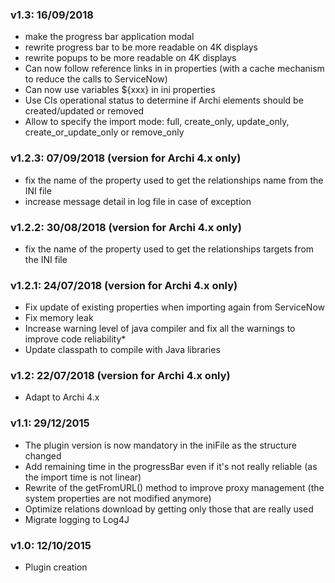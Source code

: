 ### v1.3: 16/09/2018
* make the progress bar application modal
* rewrite progress bar to be more readable on 4K displays
* rewrite popups to be more readable on 4K displays
* Can now follow reference links in in properties (with a cache mechanism to reduce the calls to ServiceNow)
* Can now use variables ${xxx} in ini properties
* Use CIs operational status to determine if Archi elements should be created/updated or removed
* Allow to specify the import mode: full, create_only, update_only, create_or_update_only or remove_only  

### v1.2.3: 07/09/2018    (version for Archi 4.x only)
* fix the name of the property used to get the relationships name from the INI file
* increase message detail in log file in case of exception

### v1.2.2: 30/08/2018    (version for Archi 4.x only)
* fix the name of the property used to get the relationships targets from the INI file

### v1.2.1: 24/07/2018    (version for Archi 4.x only)
* Fix update of existing properties when importing again from ServiceNow
* Fix memory leak
* Increase warning level of java compiler and fix all the warnings to improve code reliability* 
* Update classpath to compile with Java libraries

### v1.2: 22/07/2018    (version for Archi 4.x only)
* Adapt to Archi 4.x

### v1.1: 29/12/2015
* The plugin version is now mandatory in the iniFile as the structure changed
* Add remaining time in the progressBar even if it's not really reliable (as the import time is not linear) 
* Rewrite of the getFromURL() method to improve proxy management (the system properties are not modified anymore)
* Optimize relations download by getting only those that are really used
* Migrate logging to Log4J

### v1.0: 12/10/2015
* Plugin creation

